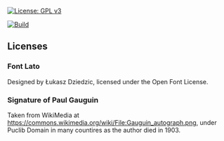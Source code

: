 [![License: GPL v3](https://img.shields.io/badge/License-GPLv3-blue.svg)](https://www.gnu.org/licenses/gpl-3.0)

[![Build](https://github.com/meikpiep/holokenmod/actions/workflows/build.yml/badge.svg)](https://github.com/meikpiep/holokenmod/actions/workflows/build.yml)

## Licenses

### Font Lato

Designed by Łukasz Dziedzic, licensed under the Open Font License.

### Signature of Paul Gauguin

Taken from WikiMedia at https://commons.wikimedia.org/wiki/File:Gauguin_autograph.png, under Puclib Domain in many countires as the author died in 1903.